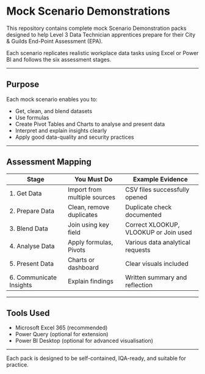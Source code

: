 # Mock Scenario Demonstrations

This repository contains complete mock Scenario Demonstration packs designed to help Level 3 Data Technician apprentices prepare for their City & Guilds End-Point Assessment (EPA).  

Each scenario replicates realistic workplace data tasks using Excel or Power BI and follows the six assessment stages.

---

## Purpose

Each mock scenario enables you  to:
- Get, clean, and blend datasets
- Use formulas
- Create Pivot Tables and Charts to analyse and present data
- Interpret and explain insights clearly
- Apply good data-quality and security practices

---

## Assessment Mapping

| Stage | You Must Do | Example Evidence |
|--------|--------------------|------------------|
| 1. Get Data | Import from multiple sources | CSV files successfully opened |
| 2. Prepare Data | Clean, remove duplicates | Duplicate check documented |
| 3. Blend Data | Join using key field | Correct XLOOKUP, VLOOKUP or Join used |
| 4. Analyse Data | Apply formulas, Pivots | Various data analytical requests |
| 5. Present Data | Charts or dashboard | Clear visuals included |
| 6. Communicate Insights | Explain findings | Written summary and reflection |

---

## Tools Used

- Microsoft Excel 365 (recommended)  
- Power Query (optional for extension)  
- Power BI Desktop (optional for advanced visualisation)


---

Each pack is designed to be self-contained, IQA-ready, and suitable for practice.
